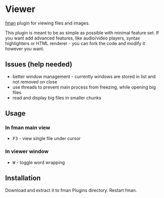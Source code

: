 # Viewer
[fman](https://fman.io) plugin for viewing files and images.

This plugin is meant to be as simple as possible with minimal feature set. If you want add advanced features, like
audio/video players, syntax highlighters or HTML renderer - you can fork the code and modify it however you want.

## Issues (help needed)
- better window management - currently windows are stored in list and not removed on close
- use threads to prevent main process from freezing, while opening big files
- read and display big files in smaller chunks

## Usage
### In fman main view
* <kbd>F3</kbd> - view single file under cursor

### In viewer window
* <kbd>W</kbd> - toggle word wrapping

## Installation
Download and extract it to fman Plugins directory. Restart fman.
